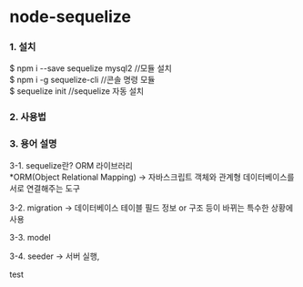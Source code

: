 # node-sequelize

<p>
<h3>1. 설치</h3>
$ npm i --save sequelize mysql2 //모듈 설치<br>
$ npm i -g sequelize-cli //콘솔 명령 모듈<br>
$ sequelize init //sequelize 자동 설치<br>
</p>

<p>
<h3>2. 사용법</h3>
</p>

<p>
<h3>3. 용어 설명</h3>
3-1. sequelize란?
ORM 라이브러리<br>
*ORM(Object Relational Mapping) -> 자바스크립트 객체와 관계형 데이터베이스를 서로 연결해주는 도구<br>

3-2. migration -> 데이터베이스 테이블 필드 정보 or 구조 등이 바뀌는 특수한 상황에 사용<br>

3-3. model<br>

3-4. seeder -> 서버 실행, <br>
</p>


test
